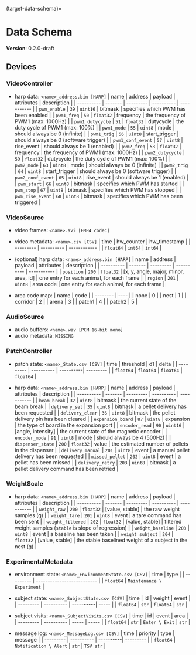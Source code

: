 (target-data-schema)=
# Data Schema

**Version**: 0.2.0-draft

## Devices

### VideoController

  * harp data: `<name>_address.bin [HARP]`
    | name       | address | payload   | attributes | description |
    | ---------- | ------- | --------- | ---------- | ----------- |
    | `pwm_enable` | `39` | `uint16` | bitmask | specifies which PWM has been enabled |
    | `pwm1_freq` | `50` | `float32` | frequency | the frequency of PWM1 (max: 1000Hz) |
    | `pwm1_dutycycle` | `51` | `float32` | dutycycle | the duty cycle of PWM1 (max: 100%) |
    | `pwm1_mode` | `55` | `uint8` | mode | should always be 0 (infinite) |
    | `pwm1_trig` | `56` | `uint8` | start_trigger | should always be 0 (software trigger) |
    | `pwm1_conf_event` | `57` | `uint8` | rise_event | should always be 1 (enabled) |
    | `pwm2_freq` | `58` | `float32` | frequency | the frequency of PWM1 (max: 1000Hz) |
    | `pwm2_dutycycle` | `59` | `float32` | dutycycle | the duty cycle of PWM1 (max: 100%) |
    | `pwm2_mode` | `63` | `uint8` | mode | should always be 0 (infinite) |
    | `pwm2_trig` | `64` | `uint8` | start_trigger | should always be 0 (software trigger) |
    | `pwm2_conf_event` | `65` | `uint8` | rise_event | should always be 1 (enabled) |
    | `pwm_start` | `66` | `uint8` | bitmask | specifies which PWM has started |
    | `pwm_stop` | `67` | `uint8` | bitmask | specifies which PWM has stopped |
    | `pwm_rise_event` | `68` | `uint8` | bitmask | specifies which PWM has been triggered |


### VideoSource

  * video frames: `<name>.avi [FMP4 codec]`
  * video metadata: `<name>.csv [CSV]`
    | time      | hw_counter | hw_timestamp |
    | --------- | ---------- | ------------ |
    | `float64` | `int64`    | `int64`      |

  * (optional) harp data: `<name>_address.bin [HARP]`
    | name       | address | payload   | attributes | description |
    | ---------- | ------- | --------- | ---------- | ----------- |
    | `position` | `200`   | `float32` | [x, y, angle, major, minor, area, id] | one entry for each animal, for each frame |
    | `region` | `201`   | `uint8` | area code | one entry for each animal, for each frame |

  * area code map:
    | name     | code |
    | -------- | ---- |
    | none     | 0    |
    | nest     | 1    |
    | corridor | 2    |
    | arena    | 3    |
    | patch1   | 4    |
    | patch2   | 5    |


### AudioSource

  * audio buffers: `<name>.wav [PCM 16-bit mono]`
  * audio metadata: `MISSING`

### PatchController

  * patch state: `<name>_State.csv [CSV]`
    | time      | threshold  | d1        | delta     |
    | --------- | ---------- | ----------| --------- |
    | `float64` | `float64`  | `float64` | `float64` |

  * harp data: `<name>_address.bin [HARP]`
    | name       | address | payload   | attributes | description |
    | ---------- | ------- | --------- | ---------- | ----------- |
    | `beam_break` | `32` | `uint8` | bitmask | the current state of the beam break |
    | `delivery_set` | `35` | `uint8` | bitmask | a pellet delivery has been requested |
    | `delivery_clear` | `36` | `uint8` | bitmask | the pellet delivery pin has been cleared |
    | `expansion_board` | `87` | `uint8` | expansion | the type of board in the expansion port |
    | `encoder_read` | `90` | `uint16` | [angle, intensity] | the current state of the magnetic encoder |
    | `encoder_mode` | `91` | `uint8` | mode | should always be 4 (500Hz) |
    | `dispenser_state` | `200` | `float32` | value | the estimated number of pellets in the dispenser |
    | `delivery_manual` | `201` | `uint8` | event | a manual pellet delivery has been requested |
    | `missed_pellet` | `202` | `uint8` | event | a pellet has been missed |
    | `delivery_retry`  | `203` | `uint8` | bitmask | a pellet delivery command has been retried |

### WeightScale

  * harp data: `<name>_address.bin [HARP]`
    | name       | address | payload   | attributes | description |
    | ---------- | ------- | --------- | ---------- | ----------- |
    | `weight_raw` | `200` | `float32` | [value, stable] | the raw weight samples (g) |
    | `weight_tare` | `201` | `uint8` | event | a tare command has been sent |
    | `weight_filtered` | `202` | `float32` | [value, stable] | filtered weight samples (`stable` is slope of regression) |
    | `weight_baseline` | `203` | `uint8` | event | a baseline has been taken |
    | `weight_subject` | `204` | `float32` | [value, stable] | the stable baselined weight of a subject in the nest (g) |

### ExperimentalMetadata

  * environment state: `<name>_EnvironmentState.csv [CSV]`
    | time      | type                       |
    | --------- | -------------------------- |
    | `float64` | `Maintenance \ Experiment` |

  * subject state: `<name>_SubjectState.csv [CSV]`
    | time      | id         | weight    | event |
    | --------- | ---------- | ----------| ----- |
    | `float64` | `str`      | `float64` | `str` |

  * subject visits: `<name>_SubjectVisits.csv [CSV]`
    | time      | id         | event | area  |
    | --------- | ---------- | ----- | ----- |
    | `float64` | `str`      | `Enter \ Exit` | `str` |

  * message log: `<name>_MessageLog.csv [CSV]`
    | time      | priority   | type      | message   |
    | --------- | ---------- | ----------| --------- |
    | `float64` | `Notification \ Alert`  | `str`     | `TSV str` |